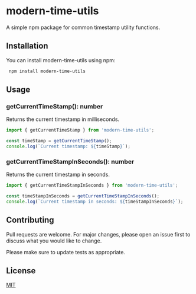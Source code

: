 # modern-time-utils

A simple npm package for common timestamp utility functions.

## Installation

You can install modern-time-utils using npm:

```bash
 npm install modern-time-utils
```

## Usage
### getCurrentTimeStamp(): number
Returns the current timestamp in milliseconds.
```javascript
import { getCurrentTimeStamp } from 'modern-time-utils';

const timeStamp = getCurrentTimeStamp();
console.log(`Current timestamp: ${timeStamp}`); 
```

### getCurrentTimeStampInSeconds(): number
Returns the current timestamp in seconds.
```javascript
import { getCurrentTimeStampInSeconds } from 'modern-time-utils';

const timeStampInSeconds = getCurrentTimeStampInSeconds();
console.log(`Current timestamp in seconds: ${timeStampInSeconds}`);
```



## Contributing

Pull requests are welcome. For major changes, please open an issue first
to discuss what you would like to change.

Please make sure to update tests as appropriate.

## License

[MIT](https://choosealicense.com/licenses/mit/)